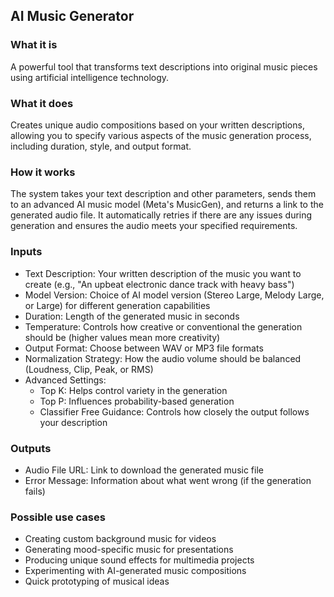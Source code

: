 
## AI Music Generator

### What it is
A powerful tool that transforms text descriptions into original music pieces using artificial intelligence technology.

### What it does
Creates unique audio compositions based on your written descriptions, allowing you to specify various aspects of the music generation process, including duration, style, and output format.

### How it works
The system takes your text description and other parameters, sends them to an advanced AI music model (Meta's MusicGen), and returns a link to the generated audio file. It automatically retries if there are any issues during generation and ensures the audio meets your specified requirements.

### Inputs
- Text Description: Your written description of the music you want to create (e.g., "An upbeat electronic dance track with heavy bass")
- Model Version: Choice of AI model version (Stereo Large, Melody Large, or Large) for different generation capabilities
- Duration: Length of the generated music in seconds
- Temperature: Controls how creative or conventional the generation should be (higher values mean more creativity)
- Output Format: Choose between WAV or MP3 file formats
- Normalization Strategy: How the audio volume should be balanced (Loudness, Clip, Peak, or RMS)
- Advanced Settings:
  - Top K: Helps control variety in the generation
  - Top P: Influences probability-based generation
  - Classifier Free Guidance: Controls how closely the output follows your description

### Outputs
- Audio File URL: Link to download the generated music file
- Error Message: Information about what went wrong (if the generation fails)

### Possible use cases
- Creating custom background music for videos
- Generating mood-specific music for presentations
- Producing unique sound effects for multimedia projects
- Experimenting with AI-generated music compositions
- Quick prototyping of musical ideas
